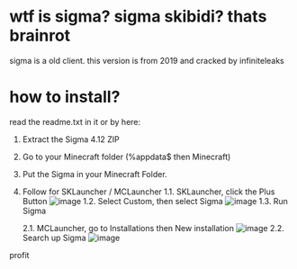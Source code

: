 # wtf is sigma? sigma skibidi? thats brainrot
sigma is a old client. this version is from 2019 and cracked by infiniteleaks
# how to install?
read the readme.txt in it or by here:

1. Extract the Sigma 4.12 ZIP
2. Go to your Minecraft folder (%appdata$ then Minecraft)
3. Put the Sigma in your Minecraft Folder.
4. Follow for SKLauncher / MCLauncher
   1.1. SKLauncher, click the Plus Button
   ![image](https://github.com/user-attachments/assets/4d74b44f-4e58-41de-9e43-590688b85e5c)
   1.2. Select Custom, then select Sigma
   ![image](https://github.com/user-attachments/assets/174bf200-5ed9-4ec5-8184-9c8c774b6887)
   1.3. Run Sigma

   2.1. MCLauncher, go to Installations then New installation
   ![image](https://github.com/user-attachments/assets/50effe02-1b59-4076-909b-141f38ef7dae)
   2.2. Search up Sigma
   ![image](https://github.com/user-attachments/assets/c5444d29-068e-4140-b69d-b924c3477960)


profit
